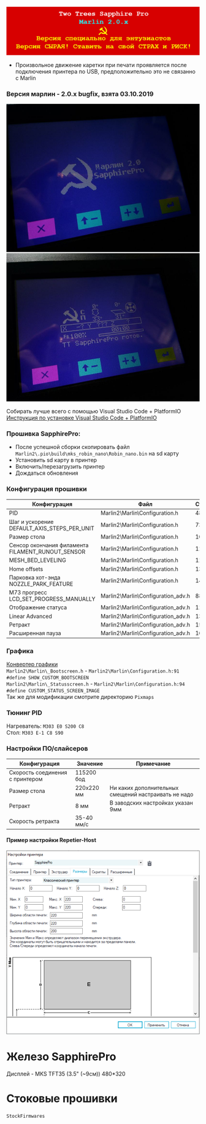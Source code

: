 ![alert-banner](Docs/repo-banner.png?raw=true "Версия сырая! Ставить на свой СТРАХ и РИСК!")
* Произвольное движение каретки при печати проявляется после подключения принтера по USB, предположительно это не связанно с Marlin

### Версия марлин - 2.0.x bugfix, взята 03.10.2019
![sapphire-pro-0-marlin-boot](Docs/hints/sapphire-pro-0-marlin-boot1.jpg?raw=true)
![sapphire-pro-0-marlin-status](Docs/hints/sapphire-pro-2-marlin-status1.jpg?raw=true)

Собирать лучше всего с помощью Visual Studio Code + PlatformIO<br/>
[Инструкция по установке Visual Studio Code + PlatformIO](https://docs.platformio.org/en/latest/ide/vscode.html)<br/>

### Прошивка SapphirePro:
* После успешной сборки скопировать файл `Marlin2\.pio\build\mks_robin_nano\Robin_nano.bin` на sd карту
* Установить sd карту в принтер
* Включить/перезагрузить принтер
* Дождаться обновления

### Конфигурация прошивки
  Конфигурация|Файл|Строка|Примечание
  ------------|----|------|----------
  PID|Marlin2\Marlin\Configuration.h|483|
  Шаг и ускорение DEFAULT_AXIS_STEPS_PER_UNIT|Marlin2\Marlin\Configuration.h|730|
  Размер стола|Marlin2\Marlin\Configuration.h|1070|
  Сенсор окончания филамента FILAMENT_RUNOUT_SENSOR|Marlin2\Marlin\Configuration.h|1120|ВЫКЛ
  MESH_BED_LEVELING|Marlin2\Marlin\Configuration.h|1186|
  Home offsets|Marlin2\Marlin\Configuration.h|1322|
  Парковка хот-энда NOZZLE_PARK_FEATURE|Marlin2\Marlin\Configuration.h|1479|
  M73 прогресс LCD_SET_PROGRESS_MANUALLY|Marlin2\Marlin\Configuration_adv.h|888|
  Отображение статуса|Marlin2\Marlin\Configuration_adv.h|1143|
  Linear Advanced|Marlin2\Marlin\Configuration_adv.h|1329|
  Ретракт|Marlin2\Marlin\Configuration_adv.h|1580|пока ВЫКЛ
  Расширенная пауза|Marlin2\Marlin\Configuration_adv.h|1639|

### Графика
[Конвертер графики](http://marlinfw.org/tools/u8glib/converter.html)<br/>
`Marlin2\Marlin\_Bootscreen.h` - `Marlin2\Marlin\Configuration.h:91 #define SHOW_CUSTOM_BOOTSCREEN`<br/>
`Marlin2\Marlin\_Statusscreen.h` - `Marlin2\Marlin\Configuration.h:94 #define CUSTOM_STATUS_SCREEN_IMAGE`<br/>
Так же для модификации смотрите директорию `Pixmaps`<br/>

### Тюнинг PID
Нагреватель: `M303 E0 S200 C8`<br/>
Стол: `M303 E-1 C8 S90`<br/>

### Настройки ПО/слайсеров
  Конфигурация|Значение|Примечание
  ------------|----|------
  Скорость соединения с принтером|115200 бод|
  Размер стола|220х220 мм|Ни каких дополнительных смещений настраивать не надо
  Ретракт|8 мм|В заводских настройках указан 9мм
  Скорость ретракта|35-40 мм/c|

#### Пример настройки Repetier-Host
![sapphire-pro-bed-size-repetier](Docs/hints/sapphire-pro-bed-size-repetier.png?raw=true "Размер стола в Repetier-Host")

# Железо SapphirePro

Дисплей - MKS TFT35 (3.5" (~9см)) 480*320<br/>

# Стоковые прошивки
`StockFirmwares`
